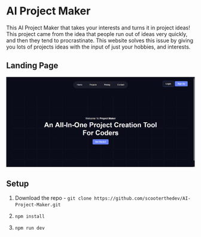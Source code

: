 # AI Project Maker

This AI Project Maker that takes your interests and turns it in project ideas! This project came from the idea that people run out of ideas very quickly, and then they tend to procrastinate. This website solves this issue by giving you lots of projects ideas with the input of just your hobbies, and interests.

## Landing Page

![image-20240904135012923](https://github.com/scooterthedev/AI-Project-Maker/blob/main/image-20240904135012923.png)



## Setup

1. Download the repo - `git clone https://github.com/scooterthedev/AI-Project-Maker.git`

2. `npm install`
3. `npm run dev`
